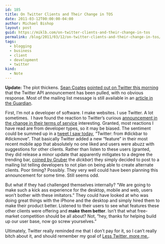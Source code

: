 ```yaml
---
id: 185
title: On Twitter Clients and Their Change in TOS
date: 2011-03-12T00:00:00-04:00
author: Michael Bishop
layout: post
guid: https://miklb.com/on-twitter-clients-and-their-change-in-tos
permalink: /blog/2011/03/12/on-twitter-clients-and-their-change-in-tos/
tags:
  - blogging
  - business
  - client
  - development
  - twitter
kind:
  - Note
---
```

<p><strong>Update:</strong> The plot thickens.  <a href="http://seancoates.com">Sean Coates</a> <a href="http://twitter.com/#!/coates/status/47642561044680706">pointed out on Twitter this morning</a> that the Twitter API announcement has been pulled, with no obvious response.  Most of the mailing list message is still available in an <a href="http://www.guardian.co.uk/technology/blog/2011/mar/14/twitter-developers-client-warning">article in the Guardian</a>.</p>

<p>First, I’m not a developer of software.  I make websites. I use Twitter. A lot sometimes. <img src="http://miklb.com/user/images/dead_bird_twitter.jpg" class="right" alt="" />  I have found the reaction to Twitter’s curious <a href="http://groups.google.com/group/twitter-api-announce/browse_thread/thread/c82cd59c7a87216a">announcement in the change in their terms of service</a> interesting.  Granted, most reactions I have read are from developer types, so it may be biased.  The sentiment  could be summed up in a <a href="http://twitter.com/#!/GlennF/status/46442047980310528">tweet I saw today</a>, “Twitter: from #dickbar to #dickmove”. That basically Twitter added a new “feature” in their most recent mobile app that absolutely no one liked and users were abuzz with suggestions for other clients.  Rather than listen to these users (granted, they did release a minor update that apparently mitigates to a degree the trending bar, <a href="http://daringfireball.net/linked/2011/03/06/dickbar">coined by Gruber</a> the <em>dickbar</em>) they simply decided to post to a mailing list telling developers to not plan on being able to create alternate clients.  Poor timing? Possibly. They very well could have been planning this announcement for some time.  Still seems odd.</p>

<p><span class="pquote-l">But what if they had challenged themselves internally? </span>  “We are going to make such a kick ass experience for the desktop, mobile and web, users won’t bother with these imitators.”  They could have looked at who was doing great things with the iPhone and the desktop and simply hired them to make their product better.  Listened to their users to see what features these other clients were offering and <strong>make them better</strong>.  Isn’t that what free-market competition should be all about? Not, “hey, thanks for helping build up our user base, now go screw yourselves.”</p>

<p>Ultimately, Twitter really reminded me that I don’t pay for it, so I can’t really bitch about it, and should remember my goal of <a href="http://miklb.com/less-twitter-more-me">Less Twitter, more me.</a>.</p>